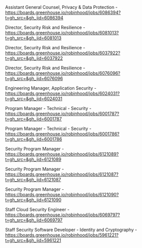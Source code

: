 Assistant General Counsel, Privacy & Data Protection - https://boards.greenhouse.io/robinhood/jobs/6086394?t=gh_src=&gh_jid=6086394

Director, Security Risk and Resilience - https://boards.greenhouse.io/robinhood/jobs/6081013?t=gh_src=&gh_jid=6081013

Director, Security Risk and Resilience - https://boards.greenhouse.io/robinhood/jobs/6037922?t=gh_src=&gh_jid=6037922

Director, Security Risk and Resilience - https://boards.greenhouse.io/robinhood/jobs/6076096?t=gh_src=&gh_jid=6076096

Engineering Manager, Application Security - https://boards.greenhouse.io/robinhood/jobs/6024031?t=gh_src=&gh_jid=6024031

Program Manager - Technical - Security - https://boards.greenhouse.io/robinhood/jobs/6001787?t=gh_src=&gh_jid=6001787

Program Manager - Technical - Security - https://boards.greenhouse.io/robinhood/jobs/6001786?t=gh_src=&gh_jid=6001786

Security Program Manager - https://boards.greenhouse.io/robinhood/jobs/6121089?t=gh_src=&gh_jid=6121089

Security Program Manager - https://boards.greenhouse.io/robinhood/jobs/6121087?t=gh_src=&gh_jid=6121087

Security Program Manager - https://boards.greenhouse.io/robinhood/jobs/6121090?t=gh_src=&gh_jid=6121090

Staff Cloud Security Engineer - https://boards.greenhouse.io/robinhood/jobs/6069797?t=gh_src=&gh_jid=6069797

Staff Security Software Developer - Identity and Cryptography - https://boards.greenhouse.io/robinhood/jobs/5961221?t=gh_src=&gh_jid=5961221

